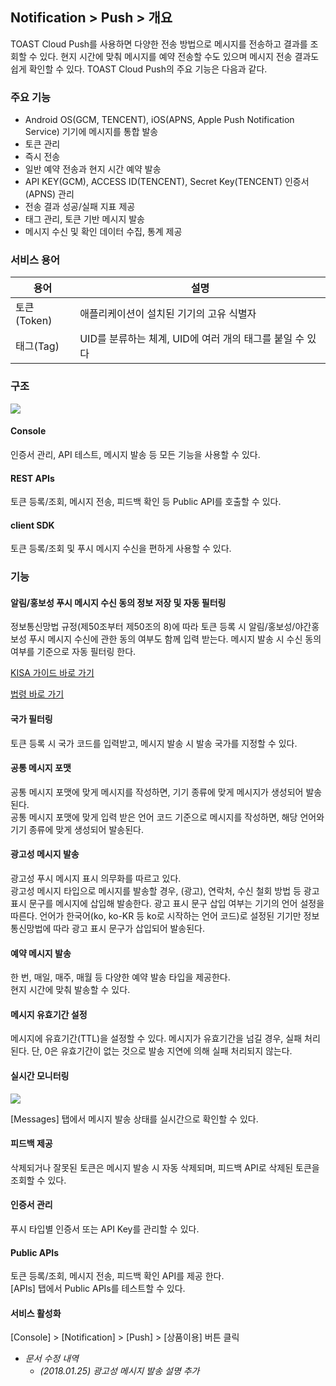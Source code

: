 ## Notification > Push > 개요

TOAST Cloud Push를 사용하면 다양한 전송 방법으로 메시지를 전송하고 결과를 조회할 수 있다.
현지 시간에 맞춰 메시지를 예약 전송할 수도 있으며 메시지 전송 결과도 쉽게 확인할 수 있다.
TOAST Cloud Push의 주요 기능은 다음과 같다.

### 주요 기능

- Android OS(GCM, TENCENT), iOS(APNS, Apple Push Notification Service) 기기에 메시지를 통합 발송
- 토큰 관리
- 즉시 전송
- 일반 예약 전송과 현지 시간 예약 발송
- API KEY(GCM), ACCESS ID(TENCENT), Secret Key(TENCENT) 인증서(APNS) 관리
- 전송 결과 성공/실패 지표 제공
- 태그 관리, 토큰 기반 메시지 발송
- 메시지 수신 및 확인 데이터 수집, 통계 제공

### 서비스 용어

|용어|	설명|
|---|---|
|토큰(Token)|	애플리케이션이 설치된 기기의 고유 식별자 |
|태그(Tag)| UID를 분류하는 체계, UID에 여러 개의 태그를 붙일 수 있다 |

### 구조

![](http://static.toastoven.net/prod_push/img_02.png)

#### Console

인증서 관리, API 테스트, 메시지 발송 등 모든 기능을 사용할 수 있다.

#### REST APIs

토큰 등록/조회, 메시지 전송, 피드백 확인 등 Public API를 호출할 수 있다.

#### client SDK
토큰 등록/조회 및 푸시 메시지 수신을 편하게 사용할 수 있다.

### 기능

#### 알림/홍보성 푸시 메시지 수신 동의 정보 저장 및 자동 필터링

정보통신망법 규정(제50조부터 제50조의 8)에 따라 토큰 등록 시 알림/홍보성/야간홍보성 푸시 메시지 수신에 관한 동의 여부도 함께 입력 받는다. 메시지 발송 시 수신 동의 여부를 기준으로 자동 필터링 한다.

[KISA 가이드 바로 가기](https://spam.kisa.or.kr/spam/sub62.do)

[법령 바로 가기](http://www.law.go.kr/lsEfInfoP.do?lsiSeq=123210#)

#### 국가 필터링

토큰 등록 시 국가 코드를 입력받고, 메시지 발송 시 발송 국가를 지정할 수 있다.

#### 공통 메시지 포맷

공통 메시지 포맷에 맞게 메시지를 작성하면, 기기 종류에 맞게 메시지가 생성되어 발송된다.  
공통 메시지 포맷에 맞게 입력 받은 언어 코드 기준으로 메시지를 작성하면, 해당 언어와 기기 종류에 맞게 생성되어 발송된다.

#### 광고성 메시지 발송

광고성 푸시 메시지 표시 의무화를 따르고 있다.  
광고성 메시지 타입으로 메시지를 발송할 경우, (광고), 연락처, 수신 철회 방법 등 광고 표시 문구를 메시지에 삽입해 발송한다.
광고 표시 문구 삽입 여부는 기기의 언어 설정을 따른다.
언어가 한국어(ko, ko-KR 등 ko로 시작하는 언어 코드)로 설정된 기기만 정보통신망법에 따라 광고 표시 문구가 삽입되어 발송된다.

#### 예약 메시지 발송

한 번, 매일, 매주, 매월 등 다양한 예약 발송 타입을 제공한다.  
현지 시간에 맞춰 발송할 수 있다.

#### 메시지 유효기간 설정

메시지에 유효기간(TTL)을 설정할 수 있다. 메시지가 유효기간을 넘길 경우, 실패 처리된다.
단, 0은 유효기간이 없는 것으로 발송 지연에 의해 실패 처리되지 않는다.

#### 실시간 모니터링

![](http://static.toastoven.net/prod_push/img_03.png)

[Messages] 탭에서 메시지 발송 상태를 실시간으로 확인할 수 있다.

#### 피드백 제공

삭제되거나 잘못된 토큰은 메시지 발송 시 자동 삭제되며, 피드백 API로 삭제된 토큰을 조회할 수 있다.

#### 인증서 관리

푸시 타입별 인증서 또는 API Key를 관리할 수 있다.

#### Public APIs

토큰 등록/조회, 메시지 전송, 피드백 확인 API를 제공 한다.  
[APIs] 탭에서 Public APIs를 테스트할 수 있다.

#### 서비스 활성화
[Console] > [Notification] > [Push] > [상품이용] 버튼 클릭

* *문서 수정 내역*
    * *(2018.01.25) 광고성 메시지 발송 설명 추가*
